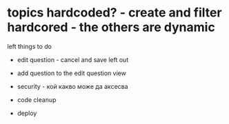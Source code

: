 # topics hardcoded? - create and filter hardcored - the others are dynamic

left things to do
- edit question - cancel and save left out
- add question to the edit question view

- security - кой какво може да аксесва
- code cleanup
- deploy